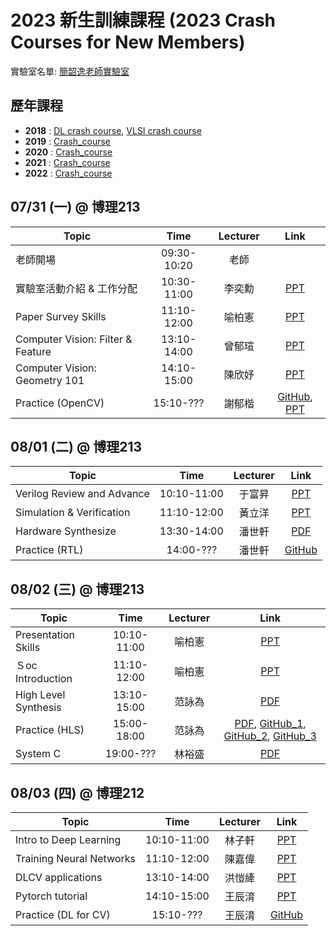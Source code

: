 # 2023 新生訓練課程 (2023 Crash Courses for New Members)
實驗室名單:
[簡韶逸老師實驗室](http://media.ee.ntu.edu.tw/)

## 歷年課程

+ **2018** : [DL crash course](./2018/2018_DL_Crash_Course.md), [VLSI crash course](./2018/2018_VLSI_Crash_Course.md)
+ **2019** : [Crash_course](./2019/README.md)
+ **2020** : [Crash_course](./2020/README.md)
+ **2021** : [Crash_course](./2021/README.md)
+ **2022** : [Crash_course](./2022/README.md)

## 07/31 (一) @ 博理213
|Topic|Time|Lecturer|Link|
|---|:---:|:---:|:---:|
|老師開場|09:30-10:20|老師| |
|實驗室活動介紹 & 工作分配|10:30-11:00|李奕勳|[PPT](http://media.ee.ntu.edu.tw/crash_course/2023/2023_intro_lab.pptx)|
|Paper Survey Skills|11:10-12:00|喻柏憲|[PPT](http://media.ee.ntu.edu.tw/crash_course/2023/2023_paper_survey_skills.pptx)|
|Computer Vision: Filter & Feature|13:10-14:00|曾郁瑄|[PPT](http://media.ee.ntu.edu.tw/crash_course/2023/2023_cv_filter_feature.pptx)|
|Computer Vision: Geometry 101|14:10-15:00|陳欣妤|[PPT](http://media.ee.ntu.edu.tw/crash_course/2023/2023_Geometry_101.pptx)|
|Practice (OpenCV)|15:10-???|謝郁楷|[GitHub](https://github.com/mediaic/Python_OpenCV_Lab), [PPT](http://media.ee.ntu.edu.tw/crash_course/2023/2023_python_opencv_lab.pptx)|

## 08/01 (二) @ 博理213
|Topic|Time|Lecturer|Link|
|---|:---:|:---:|:---:|
|Verilog Review and Advance|10:10-11:00|于富昇|[PPT](http://media.ee.ntu.edu.tw/crash_course/2023/2023_verilog_review_advance.pptx)|
|Simulation & Verification|11:10-12:00|黃立洋|[PPT](http://media.ee.ntu.edu.tw/crash_course/2023/2023_rtl_verification.pptx)|
|Hardware Synthesize|13:30-14:00|潘世軒|[PDF](http://media.ee.ntu.edu.tw/crash_course/2023/2023_Logic_Synthesis.pdf)|
|Practice (RTL)|14:00-???|潘世軒|[GitHub](https://github.com/mediaic/VLSI_Lab1)|

## 08/02 (三) @ 博理213
|Topic|Time|Lecturer|Link|
|---|:---:|:---:|:---:|
|Presentation Skills |10:10-11:00|喻柏憲|[PPT](http://media.ee.ntu.edu.tw/crash_course/2023/2023_how_to_present.pptx)|
|Ｓoc Introduction |11:10-12:00|喻柏憲|[PPT](http://media.ee.ntu.edu.tw/crash_course/2023/2023_SOC_Introduction.pptx) |
|High Level Synthesis |13:10-15:00|范詠為|[PDF](http://media.ee.ntu.edu.tw/crash_course/2023/2023_HLS101_v3.pdf) |
|Practice (HLS)|15:00-18:00|范詠為|[PDF](http://media.ee.ntu.edu.tw/crash_course/2023/2023_OnlineFPGA_manual.pdf), [GitHub_1](https://github.com/bol-edu/course-lab_1.git), [GitHub_2](https://github.com/mediaic/boledu-hls-course-lab_2.git), [GitHub_3](https://github.com/mediaic/boledu-hls-course-lab_3.git)|
|System C|19:00-???|林裕盛|[PDF](http://media.ee.ntu.edu.tw/crash_course/2023/2023_system_verification.pdf)|

## 08/03 (四) @ 博理212
|Topic|Time|Lecturer|Link|
|---|:---:|:---:|:---:|
|Intro to Deep Learning|10:10-11:00|林子軒|[PPT](http://media.ee.ntu.edu.tw/crash_course/2023/2023_Intro_DL.pptx)|
|Training Neural Networks|11:10-12:00|陳嘉偉|[PPT](http://media.ee.ntu.edu.tw/crash_course/2023/2023_DL.pptx)|
|DLCV applications|13:10-14:00|洪愷縴|[PPT](http://media.ee.ntu.edu.tw/crash_course/2023/2023_DLCV_application.pptx)|
|Pytorch tutorial|14:10-15:00|王辰淯|[PPT](http://media.ee.ntu.edu.tw/crash_course/2023/2023_Pytorch_Tutorial.pptx)|
|Practice (DL for CV)|15:10-???|王辰淯|[GitHub](https://github.com/mediaic/DL_Practice)|

